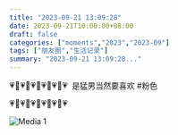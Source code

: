 ```yaml
---
title: "2023-09-21 13:09:28"
date: 2023-09-21T10:00:00+08:00
draft: false
categories: ["moments","2023","2023-09"]
tags: ["朋友圈","生活记录"]
summary: "2023-09-21 13:09:28..."
---
```


💗💓💗💓💗💓💗💓💗💓💗
​
​是猛男当然要喜欢 #粉色

💗💓💗💓💗💓💗💓💗💓💗
​

![Media 1](/Moments/photos/2023-09-21/202309211309280.jpg)

